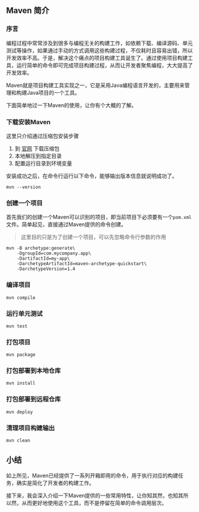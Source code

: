 ## Maven 简介
### 序言
编程过程中常常涉及到很多与编程无关的构建工作，如依赖下载、编译源码、单元测试等操作，如果通过手动的方式调用这些构建过程，不仅耗时且容易出错，所以开发效率不高。于是，解决这个痛点的项目构建工具诞生了。通过使用项目构建工具，运行简单的命令即可完成项目构建过程，从而让开发者聚焦编程，大大提高了开发效率。

Maven就是项目构建工具实现之一，它是采用Java编程语言开发的，主要用来管理和构建Java项目的一个工具。

下面简单地过一下Maven的使用，让你有个大概的了解。

### 下载安装Maven
这里只介绍通过压缩包安装步骤
1. 到 [官网](https://maven.apache.org/) 下载压缩包
2. 本地解压到指定目录
3. 配置运行目录到环境变量

安装成功之后，在命令行运行以下命令，能够输出版本信息就说明成功了。
```
mvn --version   
```

### 创建一个项目
首先我们的创建一个Maven可以识别的项目，即当前项目下必须要有一个`pom.xml`文件。简单起见，直接通过Maven提供的命令创建。
> 这里目的只是为了创建一个项目，可以先忽略命令行参数的作用
```
mvn -B archetype:generate\
    -DgroupId=com.mycompany.app\
    -DartifactId=my-app\
    -DarchetypeArtifactId=maven-archetype-quickstart\
    -DarchetypeVersion=1.4
```
### 编译项目
```
mvn compile
```

### 运行单元测试
```
mvn test
```
### 打包项目
```
mvn package
```
### 打包部署到本地仓库
```
mvn install
```
### 打包部署到远程仓库
```
mvn deploy
```
### 清理项目构建输出
```
mvn clean
```

## 小结
如上所见，Maven已经提供了一系列开箱即用的命令，用于执行对应的构建任务，确实是简化了开发者的构建工作。

接下来，我会深入介绍一下Maven提供的一些常用特性，让你知其然，也知其所以然，从而更好地使用这个工具，而不是停留在简单的命令调用层次。